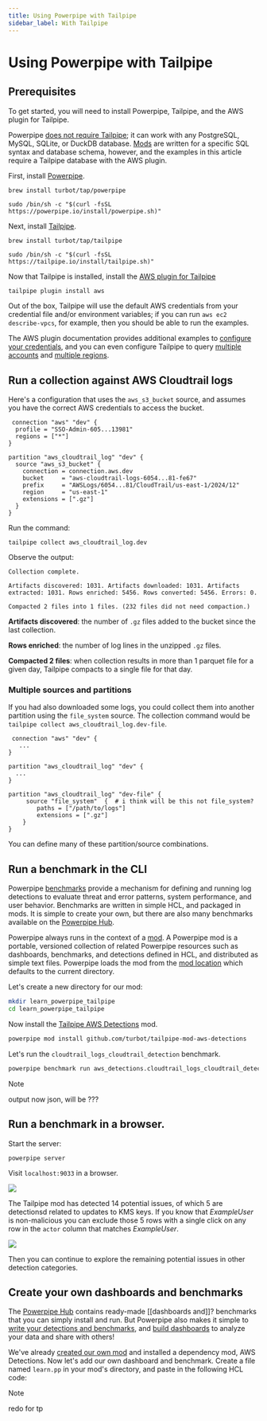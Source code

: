 ```yaml
---
title: Using Powerpipe with Tailpipe
sidebar_label: With Tailpipe
---
```


#  Using Powerpipe with Tailpipe

## Prerequisites

To get started, you will need to install Powerpipe, Tailpipe, and the AWS plugin for Tailpipe.

Powerpipe [does not require Tailpipe](/docs/run#selecting-a-database); it can work with any PostgreSQL, MySQL, SQLite, or DuckDB database. [Mods](/docs/build) are written for a specific SQL syntax and database schema, however, and the examples in this article require a Tailpipe database with the AWS plugin.  


First, install [Powerpipe](https://powerpipe.io/downloads).  

```bash+macos
brew install turbot/tap/powerpipe
```

```bash+linux 
sudo /bin/sh -c "$(curl -fsSL https://powerpipe.io/install/powerpipe.sh)"
```

Next, install [Tailpipe](https://tailpipe.io/downloads). 

```bash+macos
brew install turbot/tap/tailpipe
```

```bash+linux
sudo /bin/sh -c "$(curl -fsSL https://tailpipe.io/install/tailpipe.sh)"
```

Now that Tailpipe is installed, install the [AWS plugin for Tailpipe](https://hub.tailpipe.io/plugins/turbot/aws)

```bash
tailpipe plugin install aws
```

Out of the box, Tailpipe will use the default AWS credentials from your credential file and/or environment variables; if you can run `aws ec2 describe-vpcs`, for example, then you should be able to run the examples. 

The AWS plugin documentation provides additional examples to [configure your credentials](https://hub.tailpipe.io/plugins/turbot/aws#configuring-aws-credentials), and you can even configure Tailpipe to query [multiple accounts](https://tailpipe.io/docs#:~:text=tailpipe%20to%20query-,multiple%20accounts,-and%20multiple%20regions) and [multiple regions](https://tailpipe.io/docs#:~:text=multiple%20accounts%20and-,multiple%20regions).


## Run a collection against AWS Cloudtrail logs

Here's a configuration that uses the `aws_s3_bucket` source, and assumes you have the correct AWS credentials to access the bucket.

```
 connection "aws" "dev" {
  profile = "SSO-Admin-605...13981"
  regions = ["*"]
}

partition "aws_cloudtrail_log" "dev" {
  source "aws_s3_bucket" {
    connection = connection.aws.dev
    bucket     = "aws-cloudtrail-logs-6054...81-fe67"
    prefix     = "AWSLogs/6054...81/CloudTrail/us-east-1/2024/12"
    region     = "us-east-1"
    extensions = [".gz"]
  }
}
```

Run the command:

```
tailpipe collect aws_cloudtrail_log.dev
```

Observe the output:

```
Collection complete.

Artifacts discovered: 1031. Artifacts downloaded: 1031. Artifacts extracted: 1031. Rows enriched: 5456. Rows converted: 5456. Errors: 0.

Compacted 2 files into 1 files. (232 files did not need compaction.)
```

**Artifacts discovered**: the number of `.gz` files added to the bucket since the last collection.

**Rows enriched**: the number of log lines in the unzipped `.gz` files.

**Compacted 2 files**: when collection results in more than 1 parquet file for a given day, Tailpipe compacts to a single file for that day.

### Multiple sources and partitions

If you had also downloaded some logs, you could collect them into another partition using the `file_system` source. The collection command would be `tailpipe collect aws_cloudtrail_log.dev-file`.

```
 connection "aws" "dev" {
   ...
}

partition "aws_cloudtrail_log" "dev" {
  ...
}

partition "aws_cloudtrail_log" "dev-file" {
     source "file_system"  {  # i think will be this not file_system?
        paths = ["/path/to/logs"]
        extensions = [".gz"]
    }
}
```

 You can define many of these partition/source combinations.


## Run a benchmark in the CLI


Powerpipe [benchmarks](/docs/run/benchmarks) provide a mechanism for defining and running log detections to evaluate threat and error patterns, system performance, and user behavior. Benchmarks are written in simple HCL, and packaged in mods.  It is simple to create your own, but there are also many benchmarks available on the [Powerpipe Hub](https://hub.powerpipe.io/). 

Powerpipe always runs in the context of a [mod](/docs/build/).  A Powerpipe mod is a portable, versioned collection of related Powerpipe resources such as dashboards, benchmarks, and detections defined in HCL, and distributed as simple text files.  Powerpipe loads the mod from the [mod location](/docs/run#mod-location) which defaults to the current directory.

Let's create a new directory for our mod:

```bash
mkdir learn_powerpipe_tailpipe
cd learn_powerpipe_tailpipe
```

Now install the [Tailpipe AWS Detections](https://hub.tailpipe.io/mods/turbot/tailpipe-mod-aws_detections) mod.

```bash
powerpipe mod install github.com/turbot/tailpipe-mod-aws-detections
```

Let's run the `cloudtrail_logs_cloudtrail_detection` benchmark.
```bash
powerpipe benchmark run aws_detections.cloudtrail_logs_cloudtrail_detection
```

>[!NOTE]
> output now json, will be ???

## Run a benchmark in a browser.

Start the server:
```
powerpipe server
```

Visit `localhost:9033` in a browser. 

![](/images/docs/learn/tailpipe-benchmark-detect-kms-key-updated.png)

The Tailpipe mod has detected 14 potential issues, of which 5 are detectionsd related to updates to KMS keys. If you know that *ExampleUser* is non-malicious you can exclude those 5 rows with a single click on any row in the `actor` column that matches *ExampleUser*.

![](/images/docs/learn/tailpipe-benchmark-detect-kms-key-updated-2.png)

Then you can continue to explore the remaining potential issues in other detection categories.

## Create your own dashboards and benchmarks

The [Powerpipe Hub](https://hub.powerpipe.io/) contains ready-made [[dashboards and]]? benchmarks that you can simply install and run. But Powerpipe also makes it simple to [write your detections and benchmarks](/docs/build/writing-detections), and [build dashboards](/docs/build/writing-dashboards) to analyze your data and share with others! 

We've already [created our own mod](/docs/build/create-mod) and installed a dependency mod, AWS Detections.  Now let's add our own dashboard and benchmark.  Create a file named `learn.pp` in your mod's directory, and paste in the following HCL code:

>[!NOTE]
> redo for tp

